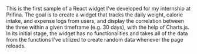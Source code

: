This is the first sample of a React widget I've developed for my internship at Prifina. The goal is to create a widget that tracks the daily weight, calorie intake, and expense logs from users, and display the correlation between the three within a given timeframe (e.g. 30 days), with the help of Charts.js. In its initial stage, the widget has no functionalities and takes all of the data from the functions I've utilized to create random data whenever the page reloads.
